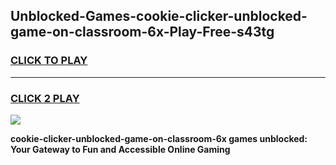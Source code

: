 
## Unblocked-Games-cookie-clicker-unblocked-game-on-classroom-6x-Play-Free-s43tg
<h3>
<a href="https://premium76.site?title=cookie-clicker-unblocked-game-on-classroom-6x&ref=10A">CLICK TO PLAY</a></h3>
<hr>

<h3>
<a href="https://premium76.site?title=cookie-clicker-unblocked-game-on-classroom-6x&ref=10A">CLICK 2 PLAY</a>
  
</h3>

<a href="https://premium76.site?title=cookie-clicker-unblocked-game-on-classroom-6x&ref=10A"><img src="https://clearcache.store/games.png"></a>


**cookie-clicker-unblocked-game-on-classroom-6x games unblocked: Your Gateway to Fun and Accessible Online Gaming**
